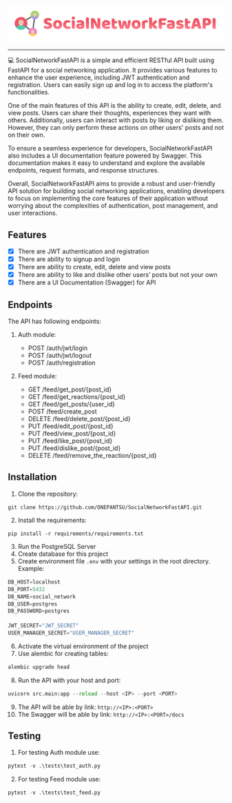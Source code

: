 ![SocialNetworkFastAPI](/res/img/logo.svg)
___

💻 SocialNetworkFastAPI is a simple and efficient RESTful API built using FastAPI for a social networking application. It provides various features to enhance the user experience, including JWT authentication and registration. Users can easily sign up and log in to access the platform's functionalities.

One of the main features of this API is the ability to create, edit, delete, and view posts. Users can share their thoughts, experiences they want with others. Additionally, users can interact with posts by liking or disliking them. However, they can only perform these actions on other users' posts and not on their own.

To ensure a seamless experience for developers, SocialNetworkFastAPI also includes a UI documentation feature powered by Swagger. This documentation makes it easy to understand and explore the available endpoints, request formats, and response structures.

Overall, SocialNetworkFastAPI aims to provide a robust and user-friendly API solution for building social networking applications, enabling developers to focus on implementing the core features of their application without worrying about the complexities of authentication, post management, and user interactions.

## Features
- [X] There are JWT authentication and registration
- [X] There are ability to signup and login
- [X] There are ability to create, edit, delete and view posts
- [X] There are ability to like and dislike other users’ posts but not your own 
- [X] There are a UI Documentation (Swagger) for API

## Endpoints
The API has following endpoints:
1. Auth module:
    + POST /auth/jwt/login
    + POST /auth/jwt/logout
    + POST /auth/registration

2. Feed module:
     + GET /feed/get_post/{post_id}
     + GET /feed/get_reactions/{post_id}
     + GET /feed/get_posts/{user_id}
     + POST /feed/create_post
     + DELETE /feed/delete_post/{post_id}
     + PUT /feed/edit_post/{post_id}
     + PUT /feed/view_post/{post_id}
     + PUT /feed/like_post/{post_id}
     + PUT /feed/dislike_post/{post_id}
     + DELETE /feed/remove_the_reaction/{post_id}

## Installation
1. Clone the repository: 
```
git clone https://github.com/ONEPANTSU/SocialNetworkFastAPI.git
```
2. Install the requirements:
```
pip install -r requirements/requirements.txt
```
3. Run the PostgreSQL Server
4. Create database for this project
5. Create environment file `.env` with your settings in the root directory. Example:
```python
DB_HOST=localhost
DB_PORT=5432
DB_NAME=social_network
DB_USER=postgres
DB_PASSWORD=postgres

JWT_SECRET="JWT_SECRET"
USER_MANAGER_SECRET="USER_MANAGER_SECRET"
```
6. Activate the virtual environment of the project
7. Use alembic for creating tables:
```python
alembic upgrade head
```  
8. Run the API with your host and port:
```python
uvicorn src.main:app --reload --host <IP> --port <PORT>
``` 
9. The API will be able by link: `http://<IP>:<PORT>`
10. The Swagger will be able by link: `http://<IP>:<PORT>/docs`

## Testing
1. For testing Auth module use: 
```python
pytest -v .\tests\test_auth.py
```
2. For testing Feed module use: 
```python
pytest -v .\tests\test_feed.py
```
